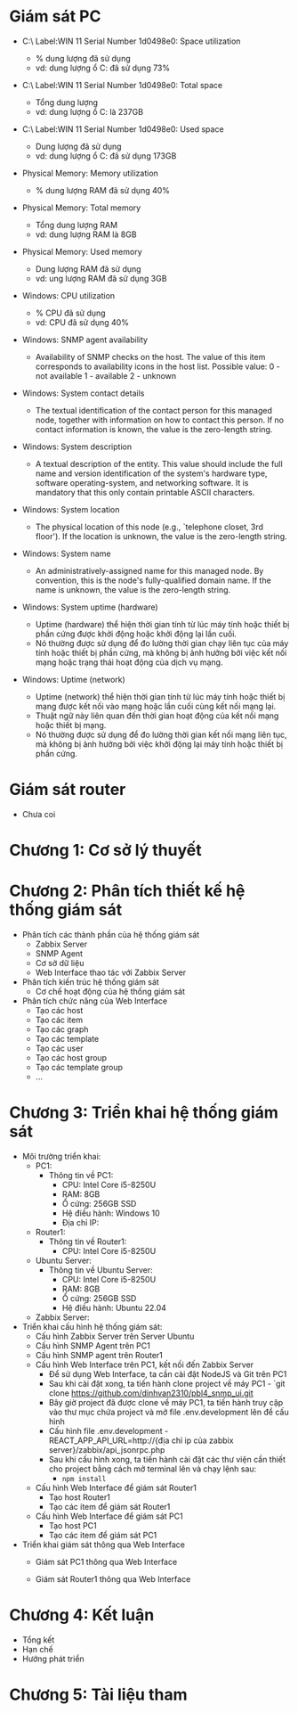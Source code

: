 #   Giám sát PC
-   C:\ Label:WIN 11 Serial Number 1d0498e0: Space utilization
    -   % dung lượng đã sử dụng 
    -   vd: dung lượng ổ C: đã sử dụng 73%
-   C:\ Label:WIN 11 Serial Number 1d0498e0: Total space
    -   Tổng dung lượng 
    -   vd: dung lượng ổ C: là 237GB
-   C:\ Label:WIN 11 Serial Number 1d0498e0: Used space
    -   Dung lượng đã sử dụng
    -   vd: dung lượng ổ C: đã sử dụng 173GB
-   Physical Memory: Memory utilization
    -   % dung lượng RAM đã sử dụng 40%
-   Physical Memory: Total memory
    -   Tổng dung lượng RAM
    -   vd: dung lượng RAM là 8GB
-   Physical Memory: Used memory
    -   Dung lượng RAM đã sử dụng
    -   vd: ung lượng RAM đã sử dụng 3GB
-   Windows: CPU utilization
    -   % CPU đã sử dụng 
    -   vd: CPU đã sử dụng 40%
-   Windows: SNMP agent availability
    -   Availability of SNMP checks on the host. The value of this item corresponds to      availability icons in the host list.
        Possible value:
        0 - not available
        1 - available
        2 - unknown

-   Windows: System contact details
    -   The textual identification of the contact person for this managed node, together with information on how to contact this person. If no contact information is known, the value is the zero-length string.
-   Windows: System description
    -   A textual description of the entity. This value should include the full name and version identification of the system's hardware type, software operating-system, and networking software. It is mandatory that this only contain printable ASCII characters.
-   Windows: System location
    -   The physical location of this node (e.g., `telephone closet, 3rd floor'). If the location is unknown, the value is the zero-length string.
-   Windows: System name
    -   An administratively-assigned name for this managed node. By convention, this is the node's fully-qualified domain name. If the name is unknown, the value is the zero-length string.
-   Windows: System uptime (hardware)
    -   Uptime (hardware) thể hiện thời gian tính từ lúc máy tính hoặc thiết bị phần cứng được khởi động hoặc khởi động lại lần cuối.
    -   Nó thường được sử dụng để đo lường thời gian chạy liên tục của máy tính hoặc thiết bị phần cứng, mà không bị ảnh hưởng bởi việc kết nối mạng hoặc trạng thái hoạt động của dịch vụ mạng.
-   Windows: Uptime (network)
    -   Uptime (network) thể hiện thời gian tính từ lúc máy tính hoặc thiết bị mạng được kết nối vào mạng hoặc lần cuối cùng kết nối mạng lại.
    -   Thuật ngữ này liên quan đến thời gian hoạt động của kết nối mạng hoặc thiết bị mạng.
    -   Nó thường được sử dụng để đo lường thời gian kết nối mạng liên tục, mà không bị ảnh hưởng bởi việc khởi động lại máy tính hoặc thiết bị phần cứng.

#   Giám sát router
-   Chưa coi 





# Chương 1: Cơ sở lý thuyết

# Chương 2: Phân tích thiết kế hệ thống giám sát
-   Phân tích các thành phần của hệ thống giám sát
    -   Zabbix Server
    -   SNMP Agent
    -   Cơ sở dữ liệu
    -   Web Interface thao tác với Zabbix Server
-   Phân tích kiến trúc hệ thống giám sát
    -   Cơ chế hoạt động của hệ thống giám sát
-   Phân tích chức năng của Web Interface
    -   Tạo các host
    -   Tạo các item
    -   Tạo các graph
    -   Tạo các template
    -   Tạo các user
    -   Tạo các host group
    -   Tạo các template group
    -   ...
# Chương 3: Triển khai hệ thống giám sát
-   Môi trường triển khai:
    -   PC1: 
        -   Thông tin về PC1:
            -   CPU: Intel Core i5-8250U
            -   RAM: 8GB
            -   Ổ cứng: 256GB SSD
            -   Hệ điều hành: Windows 10
            -   Địa chỉ IP: 
    -   Router1:
        -   Thông tin về Router1:
            -   CPU: Intel Core i5-8250U
    -   Ubuntu Server:
        -   Thông tin về Ubuntu Server:
            -   CPU: Intel Core i5-8250U
            -   RAM: 8GB
            -   Ổ cứng: 256GB SSD
            -   Hệ điều hành: Ubuntu 22.04
    -   Zabbix Server: 
-   Triển khai cấu hình hệ thống giám sát:
    -   Cấu hình Zabbix Server trên Server Ubuntu
    -   Cấu hình SNMP Agent trên PC1
    -   Cấu hình SNMP agent trên Router1
    -   Cấu hình Web Interface trên PC1, kết nối đến Zabbix Server
        -    Để sử dụng Web Interface, ta cần cài đặt NodeJS và Git trên PC1
        -    Sau khi cài đặt xong, ta tiến hành clone project về máy PC1
            -   `git clone https://github.com/dinhvan2310/pbl4_snmp_ui.git
        -    Bây giờ project đã được clone về máy PC1, ta tiến hành truy cập vào thư mục chứa project và mở file .env.development lên để cấu hình
        -    Cấu hình file .env.development
            -   REACT_APP_API_URL=http://{địa chỉ ip của zabbix server}/zabbix/api_jsonrpc.php
        -   Sau khi cấu hình xong, ta tiến hành cài đặt các thư viện cần thiết cho project bằng cách mở terminal lên và chạy lệnh sau:
            -   `npm install`
    -   Cấu hình Web Interface để giám sát Router1
        -   Tạo host Router1
        -   Tạo các item để giám sát Router1
    -   Cấu hình Web Interface để giám sát PC1
        -   Tạo host PC1
        -   Tạo các item để giám sát PC1
-   Triển khai giám sát thông qua Web Interface
    -   Giám sát PC1 thông qua Web Interface
        
    -   Giám sát Router1 thông qua Web Interface
# Chương 4: Kết luận
-   Tổng kết
-   Hạn chế
-   Hướng phát triển
# Chương 5: Tài liệu tham 




